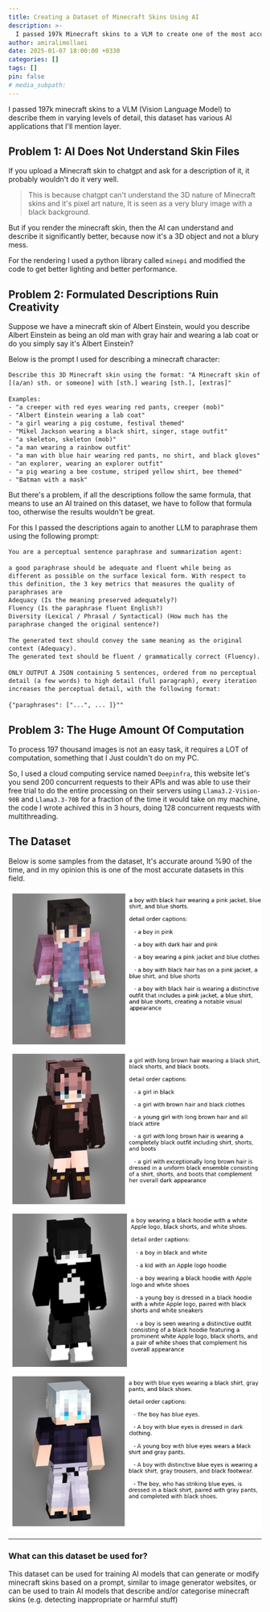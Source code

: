```yaml
---
title: Creating a Dataset of Minecraft Skins Using AI
description: >-
  I passed 197k Minecraft skins to a VLM to create one of the most accurate datasets of labelled minecraft skins available
author: amiralimollaei
date: 2025-01-07 18:00:00 +0330
categories: []
tags: []
pin: false
# media_subpath:
---
```


I passed 197k minecraft skins to a VLM (Vision Language Model) to describe them in varying levels of detail, this dataset has various AI applications that I'll mention layer.

## Problem 1: AI Does Not Understand Skin Files
If you upload a Minecraft skin to chatgpt and ask for a description of it, it probably wouldn't do it very well.
> This is because chatgpt can't understand the 3D nature of Minecraft skins and it's pixel art nature, It is seen as a very blury image with a black background.

But if you render the minecraft skin, then the AI can understand and describe it significantly better, because now it's a 3D object and not a blury mess.

For the rendering I used a python library called `minepi` and modified the code to get better lighting and better performance.

## Problem 2: Formulated Descriptions Ruin Creativity
Suppose we have a minecraft skin of Albert Einstein, would you describe Albert Einstein as being an old man with gray hair and wearing a lab coat or do you simply say it's Albert Einstein? 

Below is the prompt I used for describing a minecraft character:
```
Describe this 3D Minecraft skin using the format: "A Minecraft skin of [(a/an) sth. or someone] with [sth.] wearing [sth.], [extras]"

Examples:
- "a creeper with red eyes wearing red pants, creeper (mob)"
- "Albert Einstein wearing a lab coat"
- "a girl wearing a pig costume, festival themed"
- "Mikel Jackson wearing a black shirt, singer, stage outfit"
- "a skeleton, skeleton (mob)"
- "a man wearing a rainbow outfit"
- "a man with blue hair wearing red pants, no shirt, and black gloves"
- "an explorer, wearing an explorer outfit"
- "a pig wearing a bee costume, striped yellow shirt, bee themed"
- "Batman with a mask"
```

But there's a problem, if all the descriptions follow the same formula, that means to use an AI trained on this dataset, we have to follow that formula too, otherwise the results wouldn't be great.

For this I passed the descriptions again to another LLM to paraphrase them using the following prompt:
```
You are a perceptual sentence paraphrase and summarization agent:

a good paraphrase should be adequate and fluent while being as different as possible on the surface lexical form. With respect to this definition, the 3 key metrics that measures the quality of paraphrases are
Adequacy (Is the meaning preserved adequately?)
Fluency (Is the paraphrase fluent English?)
Diversity (Lexical / Phrasal / Syntactical) (How much has the paraphrase changed the original sentence?)

The generated text should convey the same meaning as the original context (Adequacy).
The generated text should be fluent / grammatically correct (Fluency).

ONLY OUTPUT A JSON containing 5 sentences, ordered from no perceptual detail (a few words) to high detail (full paragraph), every iteration increases the perceptual detail, with the following format:

{"paraphrases": ["...", ... ]}""
```

## Problem 3: The Huge Amount Of Computation
To process 197 thousand images is not an easy task, it requires a LOT of computation, something that I Just couldn't do on my PC.

So, I used a cloud computing service named `Deepinfra`, this website let's you send 200 concurrent requests to their APIs and was able to use their free trial to do the entire processing on their servers using `Llama3.2-Vision-90B` and `Llama3.3-70B` for a fraction of the time it would take on my machine, the code I wrote achived this in 3 hours, doing 128 concurrent requests with multithreading.

## The Dataset
Below is some samples from the dataset,
It's accurate around %90 of the time, and in my opinion this is one of the most accurate datasets in this field.

![Sample 1](/assets/posts/1/sample1.png)
![Sample 2](/assets/posts/1/sample2.png)
![Sample 3](/assets/posts/1/sample3.png)
![Sample 4](/assets/posts/1/sample4.png)

---

### What can this dataset be used for?
This dataset can be used for training AI models that can generate or modify minecraft skins based on a prompt, similar to image generator websites, or can be used to train AI models that describe and/or categorise minecraft skins (e.g. detecting inappropriate or harmful stuff)
